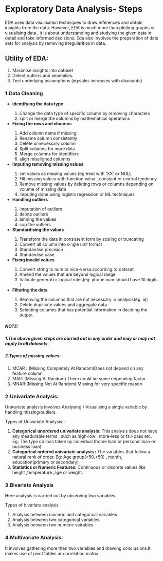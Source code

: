 # Exploratory Data Analysis- Steps
<p>
EDA uses data  visulisation techniques to draw inferences and obtain insights from the data. However, EDA is much more than plotting graphs or visualising data , it is about understanding and studying the given data in detail and take informed decisions.
  Eda also involves the preparation of data sets for analysis by removing irregularities in data.
  
</p>

## Utility of EDA:
<ol>
  <li>Maximise insights into dataset </li>
  <li>Detect outliers and anomalies.</li>
  <li>Test underlying assumptions (eg:sales increases with discounts) </li>
</ol>

### 1.Data Cleaning
<ul>
  <li><b>Identifying the data type</b></li>
  <ol>
    <li>Change the data type of specific column by removing characters</li>
    <li>split or merge the columns by mathematical operations</li>
  </ol>
  <li><b>Fixing the rows and cloumns</b></li>
  <ol>
    <li>Add column name if missing</li>
    <li>Rename column consistently</li>
    <li>Delete unnecessary column </li>
    <li>Split columns for more data</li>
    <li>Merge columns for identifiers</li>
    <li>align misaligned columns</li>
  </ol>
  <li><b>Imputing removing missing values</b></li>
  <ol>
  <li>set values as missing values (eg treat with 'XX' or NULL</li>
  <li>Fill missing values with function value , constant or central tendency</li>
  <li>Remove missing values by deleting rows or columns depending on volume of missing data</li>
  <li>imputing done using logistic regression or ML techniques</li>
  </ol>
  <li><b>Handling outliers</b></li>
  <ol>
    <li>imputation of outliers</li>
    <li>delete outliers</li>
    <li>binning the values</li>
    <li>cap the outliers</li>
  </ol>
  <li><b>Standardising the values</b></li>
    <ol>
     <li>Transform the data in consistent form by scaling or truncating</li>
     <li>Convert all column into single unit format </li>
      <li>Standardise precision</li>
      <li>Standardise case</li>
    </ol>
  
  <li><b>Fixing invalid values</b></li>
  <ol>
    <li>Convert string to num or vice-versa according to dataset</li>
    <li>Amend the values that are beyond logical range</li>
    <li>Validate general or logical rules(eg: phone num should have 10 digits )</li>
  </ol>
  
  <li><b>Filtering the data</b></li>
  <ol>
    <li>Removing the columns that are not necessary in analysis(eg: id)</li>
    <li>Delete duplicate values and aggregate data</li>
    <li>Selecting columns that has potential information in deciding the output</li>
    
  </ol>
</ul>

##### NOTE:
##### 1.The above given steps are carried out in any order and may or may not apply to all datasets.
##### 2.Types of missing values:
<ol>
  <li>MCAR : (Missing Completely At Random)Does not depend on any feature column </li>
  <li>MAR: (Missing At Random) There could be some depending factor</li>
  <li>MNAR:(Missing Not At Random) Missing for very specific reason</li>
</ol>

### 2.Univariate Analysis:
<p>Univariate analysis involves Analysing / Visualising a single variable by handling missing/outliers. </p>
Types of Univariate Analysis:-
<ol>
   
  <li><b>Categorical unordered univariate analysis</b>: 
  This analysis does not have any meadurable terms , such as high-low , more-less or fail-pass etc. Eg: The type ob loan taken by individual (home loan or personal loan or business loan)
  <li><b>Categorical ordered univariate analysis : </b> The variables that follow a natural rank of order. Eg: Age group(<50,>50) , month, education(primary or secondary)</li>
  <li><b>Statistics or Numeric Features</b>: Continuous or discrete values like height ,temperature ,age or weight.</li>
</ol>

### 3.Bivariate Analysis
<p>Here analysis is carried out by observing two variables.</p>
Types of bivariate analysis
<ol>
  <li>Analysis between numeric and categorical variables </li>
  <li>Analysis between two categorical variables</li>
  <li>Analysis between two numeric vairables</li>
</ol>

### 4.Multivariate Analysis:
<p>It involves gathering more then two variables and drawing conclusions.It makes use of pivot tables or correlation matrix</p>
